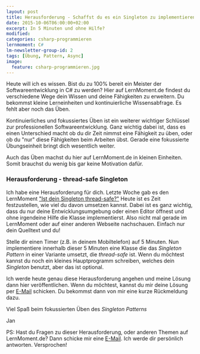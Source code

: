```yaml
---
layout: post
title: Herausforderung - Schaffst du es ein Singleton zu implementieren?
date: 2015-10-06T06:00:00+02:00
excerpt: In 5 Minuten und ohne Hilfe?
modified:
categories: csharp-programmieren
lernmoment: C#
lm-newsletter-group-id: 2
tags: [Übung, Pattern, Async]
image:
  feature: csharp-programmieren.jpg
---
```


Heute will ich es wissen. Bist du zu 100% bereit ein Meister der Softwareentwicklung in C# zu werden? Hier auf LernMoment.de findest du verschiedene Wege dein Wissen und deine Fähigkeiten zu erweitern. Du bekommst kleine Lerneinheiten und kontinuierliche Wissensabfrage. Es fehlt aber noch das Üben.

Kontinuierliches und fokussiertes Üben ist ein weiterer wichtiger Schlüssel zur professionellen Softwareentwicklung. Ganz wichtig dabei ist, dass es einen Unterschied macht ob du dir Zeit nimmst eine Fähigkeit zu üben, oder ob du "nur" diese Fähigkeiten beim Arbeiten übst. Gerade eine fokussierte Übungseinheit bringt dich wesentlich weiter.

Auch das Üben machst du hier auf LernMoment.de in kleinen Einheiten. Somit brauchst du wenig bis gar keine Motivation dafür. 

### Herausforderung - thread-safe Singleton

Ich habe eine Herausforderung für dich. Letzte Woche gab es den LernMoment ["Ist dein Singleton thread-safe?"](/csharp-programmieren/ist-dein-singleton-thread-safe/) Heute ist es Zeit festzustellen, wie viel du davon umsetzen kannst. Dabei ist es ganz wichtig, dass du nur deine Entwicklungsumgebung oder einen Editor öffnest und ohne irgendeine Hilfe die Klasse implementierst. Also nicht mal gerade im LernMoment oder auf einer anderen Webseite nachschauen. Einfach nur dein Quelltext und du!

Stelle dir einen Timer (z.B. in deinem Mobiltelefon) auf 5 Minuten. Nun implementiere innerhalb dieser 5 Minuten eine Klasse die das *Singleton Pattern* in einer Variante umsetzt, die *thread-safe* ist. Wenn du möchtest kannst du noch ein kleines Hauptprogramm schreiben, welches dein *Singleton* benutzt, aber das ist optional.

Ich werde heute genau diese Herausforderung angehen und meine Lösung dann hier veröffentlichen. Wenn du möchtest, kannst du mir deine Lösung per [E-Mail](mailto:jan@lernmoment.de) schicken. Du bekommst dann von mir eine kurze Rückmeldung dazu.

Viel Spaß beim fokussierten Üben des *Singleton Patterns*

Jan


PS: Hast du Fragen zu dieser Herausforderung, oder anderen Themen auf LernMoment.de? Dann schicke mir eine [E-Mail](mailto:jan@lernmoment.de). Ich werde dir persönlich antworten. Versprochen!
